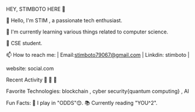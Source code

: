 HEY, STIMBOTO HERE 🤭


👋 Hello, I'm STIM , a passionate tech enthusiast.

🌱 I'm currently learning various things related to computer science.

💼 CSE student.

📫 How to reach me: | Email:stimboto79067@gmail.com |  Linkdin: stimboto |

website: social.com

Recent Activity
🎉 
📖 
🚀 

Favorite Technologies:
blockchain ,
cyber security{quantum computing} ,
AI

Fun Facts:
🎸 I play in "ODDS"😊.
📚 Currently reading "YOU^2".
